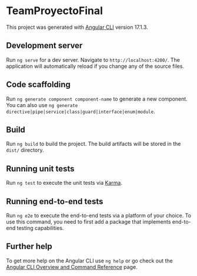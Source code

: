 # TeamProyectoFinal

This project was generated with [Angular CLI](https://github.com/angular/angular-cli) version 17.1.3.

## Development server

Run `ng serve` for a dev server. Navigate to `http://localhost:4200/`. The application will automatically reload if you change any of the source files.

## Code scaffolding

Run `ng generate component component-name` to generate a new component. You can also use `ng generate directive|pipe|service|class|guard|interface|enum|module`.

## Build

Run `ng build` to build the project. The build artifacts will be stored in the `dist/` directory.

## Running unit tests

Run `ng test` to execute the unit tests via [Karma](https://karma-runner.github.io).

## Running end-to-end tests

Run `ng e2e` to execute the end-to-end tests via a platform of your choice. To use this command, you need to first add a package that implements end-to-end testing capabilities.

## Further help

To get more help on the Angular CLI use `ng help` or go check out the [Angular CLI Overview and Command Reference](https://angular.io/cli) page.

<!-- SIEMPRE HACER  NPM I BACKEND AND FRONTEND
Prueba Tu Aplicación

Abre un navegador web y navega a http://localhost:8080 para verificar que tu aplicación se carga correctamente y que todas las funcionalidades localmente

al desplegar en heroku 
"start": "npx http-server dist/protectora -p $PORT",

al probar localmente pones un valor al port
"start": "npx http-server dist/protectora -p 8080",
ng serve


¿Qué hacer con la carpeta dist?
Mantén dist en el .gitignore de tu proyecto Angular. De esta manera, la carpeta no se sube a Git.
No necesitas la carpeta dist en Git porque Vercel generará automáticamente esa carpeta durante el proceso de despliegue.



PARA VERCELER 
"start": "npx http-server dist/protectora -p $PORT"
sto es correcto si estás sirviendo la aplicación desde la carpeta dist/protectora, pero para Vercel no necesitas un servidor manual como http-server. Vercel usa su propio mecanismo para servir la aplicación.
Puedes eliminar este script si solo lo usas para producción en Vercel, o mantenerlo si lo necesitas localmente.

Dependencias del servidor (http-server, nodemon):
"build": "ng build"
http-server y nodemon no son necesarias para el despliegue en Vercel, ya que Vercel maneja esto automáticamente. Si solo las usas localmente, puedes moverlas a devDependencies o eliminarlas si no las necesitas.

Sugerencias para ajustar el package.json:

Eliminar http-server si solo lo usas para producción en Vercel. Si necesitas usarlo para desarrollo local, puedes mantenerlo.

Asegurarte de que el build optimizado esté bien configurado para producción en Vercel.
 "build": "ng build --prod"

Mover dependencias que solo se usen para desarrollo (como nodemon) a devDependencies.


¿Qué hace production: true?
 deberías poner el production en true en el archivo environment cuando hagas el despliegue en Vercel o en cualquier entorno de producción. Esto afecta cómo Angular optimiza y maneja la aplicación.
